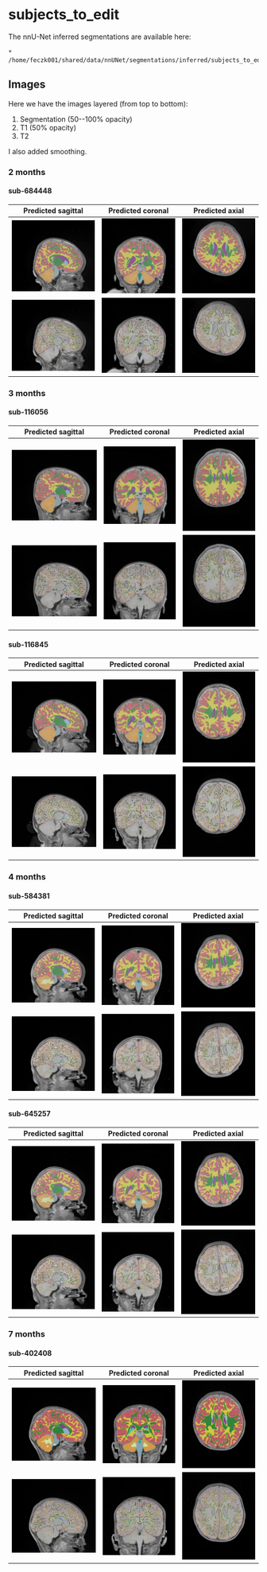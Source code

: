 # subjects_to_edit

The nnU-Net inferred segmentations are available here:

    * /home/feczk001/shared/data/nnUNet/segmentations/inferred/subjects_to_edit/

## Images

Here we have the images layered (from top to bottom):

1. Segmentation (50--100% opacity)
2. T1 (50% opacity)
3. T2

I also added smoothing.

### 2 months

#### sub-684448

Predicted sagittal       |  Predicted coronal | Predicted axial
:-------------------------:|:-------------------------:|:-------------------------:
![](../img/subjects_to_edit/2mo/sub-684448/sagittal.jpeg)  |  ![](../img/subjects_to_edit/2mo/sub-684448/coronal.jpeg)  |  ![](../img/subjects_to_edit/2mo/sub-684448/axial.jpeg)
![](../img/subjects_to_edit/2mo/sub-684448/sagittal-outline.jpeg)  |  ![](../img/subjects_to_edit/2mo/sub-684448/coronal-outline.jpeg)  |  ![](../img/subjects_to_edit/2mo/sub-684448/axial-outline.jpeg)

### 3 months

#### sub-116056

Predicted sagittal       |  Predicted coronal | Predicted axial
:-------------------------:|:-------------------------:|:-------------------------:
![](../img/subjects_to_edit/3mo/sub-116056/sagittal.jpeg)  |  ![](../img/subjects_to_edit/3mo/sub-116056/coronal.jpeg)  |  ![](../img/subjects_to_edit/3mo/sub-116056/axial.jpeg)
![](../img/subjects_to_edit/3mo/sub-116056/sagittal-outline.jpeg)  |  ![](../img/subjects_to_edit/3mo/sub-116056/coronal-outline.jpeg)  |  ![](../img/subjects_to_edit/3mo/sub-116056/axial-outline.jpeg)

#### sub-116845

Predicted sagittal       |  Predicted coronal | Predicted axial
:-------------------------:|:-------------------------:|:-------------------------:
![](../img/subjects_to_edit/3mo/sub-116845/sagittal.jpeg)  |  ![](../img/subjects_to_edit/3mo/sub-116845/coronal.jpeg)  |  ![](../img/subjects_to_edit/3mo/sub-116845/axial.jpeg)
![](../img/subjects_to_edit/3mo/sub-116845/sagittal-outline.jpeg)  |  ![](../img/subjects_to_edit/3mo/sub-116845/coronal-outline.jpeg)  |  ![](../img/subjects_to_edit/3mo/sub-116845/axial-outline.jpeg)

### 4 months

#### sub-584381

Predicted sagittal       |  Predicted coronal | Predicted axial
:-------------------------:|:-------------------------:|:-------------------------:
![](../img/subjects_to_edit/4mo/sub-584381/sagittal.jpeg)  |  ![](../img/subjects_to_edit/4mo/sub-584381/coronal.jpeg)  |  ![](../img/subjects_to_edit/4mo/sub-584381/axial.jpeg)
![](../img/subjects_to_edit/4mo/sub-584381/sagittal-outline.jpeg)  |  ![](../img/subjects_to_edit/4mo/sub-584381/coronal-outline.jpeg)  |  ![](../img/subjects_to_edit/4mo/sub-584381/axial-outline.jpeg)

#### sub-645257

Predicted sagittal       |  Predicted coronal | Predicted axial
:-------------------------:|:-------------------------:|:-------------------------:
![](../img/subjects_to_edit/4mo/sub-584381/sagittal.jpeg)  |  ![](../img/subjects_to_edit/4mo/sub-584381/coronal.jpeg)  |  ![](../img/subjects_to_edit/4mo/sub-584381/axial.jpeg)
![](../img/subjects_to_edit/4mo/sub-584381/sagittal-outline.jpeg)  |  ![](../img/subjects_to_edit/4mo/sub-584381/coronal-outline.jpeg)  |  ![](../img/subjects_to_edit/4mo/sub-584381/axial-outline.jpeg)

### 7 months

#### sub-402408

Predicted sagittal       |  Predicted coronal | Predicted axial
:-------------------------:|:-------------------------:|:-------------------------:
![](../img/subjects_to_edit/7mo/sub-402408/sagittal.jpeg)  |  ![](../img/subjects_to_edit/7mo/sub-402408/coronal.jpeg)  |  ![](../img/subjects_to_edit/7mo/sub-402408/axial.jpeg)
![](../img/subjects_to_edit/7mo/sub-402408/sagittal-outline.jpeg)  |  ![](../img/subjects_to_edit/7mo/sub-402408/coronal-outline.jpeg)  |  ![](../img/subjects_to_edit/7mo/sub-402408/axial-outline.jpeg)
